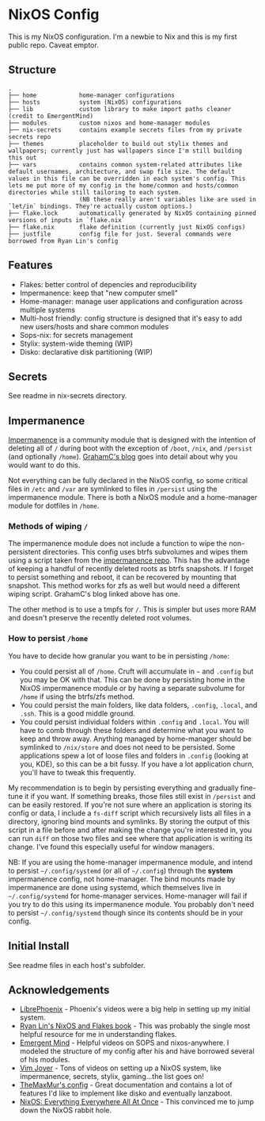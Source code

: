 # NixOS Config

This is my NixOS configuration. I'm a newbie to Nix and this is my first public repo. Caveat emptor.

## Structure

```
.
├── home            home-manager configurations
├── hosts           system (NixOS) configurations
├── lib             custom library to make import paths cleaner (credit to EmergentMind) 
├── modules         custom nixos and home-manager modules
├── nix-secrets     contains example secrets files from my private secrets repo
├── themes          placeholder to build out stylix themes and wallpapers; currently just has wallpapers since I'm still building this out
├── vars            contains common system-related attributes like default usernames, architecture, and swap file size. The default values in this file can be overridden in each system's config. This lets me put more of my config in the home/common and hosts/common directories while still tailoring to each system.
                    (NB these really aren't variables like are used in `let/in` bindings. They're actually custom options.)
├── flake.lock      automatically generated by NixOS containing pinned versions of inputs in `flake.nix`
├── flake.nix       flake definition (currently just NixOS configs)
├── justfile        config file for just. Several commands were borrowed from Ryan Lin's config
```

## Features
* Flakes: better control of depencies and reproducibility
* Impermanence: keep that "new computer smell"
* Home-manager: manage user applications and configuration across multiple systems
* Multi-host friendly: config structure is designed that it's easy to add new users/hosts and share common modules
* Sops-nix: for secrets management
* Stylix: system-wide theming (WIP)
* Disko: declarative disk partitioning (WIP)

## Secrets
See readme in nix-secrets directory.

## Impermanence

[Impermanence](https://github.com/nix-community/impermanence) is a community module that is designed with the intention of deleting all of `/` during boot with the exception of `/boot`, `/nix`, and `/persist` (and optionally `/home`).  [GrahamC's blog](https://grahamc.com/blog/erase-your-darlings/) goes into detail about why you would want to do this.

Not everything can be fully declared in the NixOS config, so some critical files in `/etc` and `/var` are symlinked to files in `/persist` using the impermanence module. There is both a NixOS module and a home-manager module for dotfiles in `/home`.

### Methods of wiping `/`

The impermanence module does not include a function to wipe the non-persistent directories. This config uses btrfs subvolumes and wipes them using a script taken from the [impermanence repo](https://github.com/nix-community/impermanence?tab=readme-ov-file#btrfs-subvolumes). This has the advantage of keeping a handful of recently deleted roots as btrfs snapshots. If I forget to persist something and reboot, it can be recovered by mounting that snapshot. This method works for zfs as well but would need a different wiping script. GrahamC's blog linked above has one.

The other method is to use a tmpfs for `/`. This is simpler but uses more RAM and doesn't preserve the recently deleted root volumes.

### How to persist `/home`

 You have to decide how granular you want to be in persisting `/home`:
* You could persist all of `/home`. Cruft will accumulate in `~` and `.config` but you may be OK with that. This can be done by persisting home in the NixOS impermanence module or by having a separate subvolume for `/home` if using the btrfs/zfs method.
* You could persist the main folders, like data folders, `.config`, `.local`, and `.ssh`. This is a good middle ground.
* You could persist individual folders within `.config` and `.local`. You will have to comb through these folders and determine what you want to keep and throw away. Anything managed by home-manager should be symlinked to `/nix/store` and does not need to be persisted. Some applications spew a lot of loose files and folders in `.config` (looking at you, KDE), so this can be a bit fussy. If you have a lot application churn, you'll have to tweak this frequently.

My recommendation is to begin by persisting everything and gradually fine-tune it if you want. If something breaks, those files still exist in `/persist` and can be easily restored. If you're not sure where an application is storing its config or data, I include a `fs-diff` script which recursively lists all files in a directory, ignoring bind mounts and symlinks. By storing the output of this script in a file before and after making the change you're interested in, you can run `diff` on those two files and see where that application is writing its change. I've found this especially useful for window managers.

NB: If you are using the home-manager impermanence module, and intend to persist `~/.config/systemd` (or all of `~/.config`) through the **system** impermanence config, not home-manager. The bind mounts made by impermanence are done using systemd, which themselves live in `~/.config/systemd` for home-manager services. Home-manager will fail if you try to do this using its impermanence module. You probably don't need to persist `~/.config/systemd` though since its contents should be in your config.

## Initial Install
See readme files in each host's subfolder.

## Acknowledgements
* [LibrePhoenix](https://github.com/librephoenix/nixos-config) - Phoenix's videos were a big help in setting up my initial system.
* [Ryan Lin's NixOS and Flakes book](https://nixos-and-flakes.thiscute.world/) - This was probably the single most helpful resource for me in understanding flakes.
* [Emergent Mind](https://github.com/EmergentMind/nix-config) - Helpful videos on SOPS and nixos-anywhere. I modeled the structure of my config after his and have borrowed several of his modules.
* [Vim Joyer](https://github.com/vimjoyer/) - Tons of videos on setting up a NixOS system, like impermanence, secrets, stylix, gaming...the list goes on!
* [TheMaxMur's config](https://github.com/TheMaxMur/NixOS-Configuration) - Great documentation and contains a lot of features I'd like to implement like disko and eventually lanzaboot.
* [NixOS: Everything Everywhere All At Once](https://www.youtube.com/watch?v=CwfKlX3rA6E) - This convinced me to jump down the NixOS rabbit hole.
